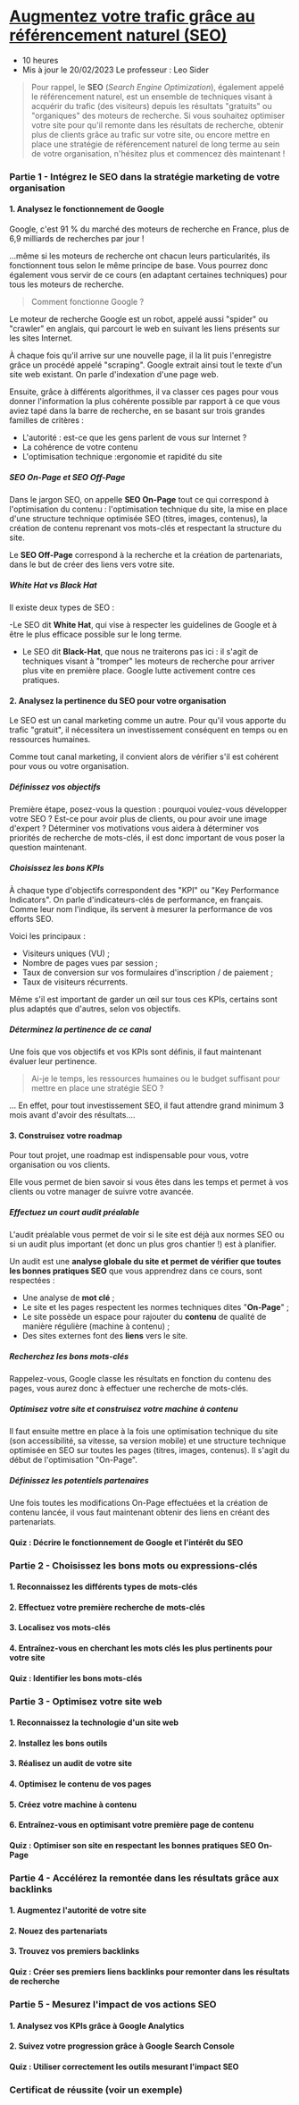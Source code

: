 # [Augmentez votre trafic grâce au référencement naturel (SEO)](https://openclassrooms.com/fr/courses/5561431-augmentez-votre-trafic-grace-au-referencement-naturel-seo)

- 10 heures
- Mis à jour le 20/02/2023
  Le professeur : Leo Sider

> Pour rappel, le **SEO** (_Search Engine Optimization_), également appelé le référencement naturel, est un ensemble de techniques visant à acquérir du trafic (des visiteurs) depuis les résultats "gratuits" ou "organiques" des moteurs de recherche.
> Si vous souhaitez optimiser votre site pour qu'il remonte dans les résultats de recherche, obtenir plus de clients grâce au trafic sur votre site, ou encore mettre en place une stratégie de référencement naturel de long terme au sein de votre organisation, n'hésitez plus et commencez dès maintenant !

### Partie 1 - Intégrez le SEO dans la stratégie marketing de votre organisation

#### 1. Analysez le fonctionnement de Google

Google, c'est 91 % du marché des moteurs de recherche en France, plus de 6,9 milliards de recherches par jour !

...même si les moteurs de recherche ont chacun leurs particularités, ils fonctionnent tous selon le même principe de base. Vous pourrez donc également vous servir de ce cours (en adaptant certaines techniques) pour tous les moteurs de recherche.

> Comment fonctionne Google ?

Le moteur de recherche Google est un robot, appelé aussi "spider" ou "crawler" en anglais, qui parcourt le web en suivant les liens présents sur les sites Internet.

À chaque fois qu'il arrive sur une nouvelle page, il la lit puis l'enregistre grâce un procédé appelé "scraping". Google extrait ainsi tout le texte d'un site web existant. On parle d'indexation d'une page web.

Ensuite, grâce à différents algorithmes, il va classer ces pages pour vous donner l'information la plus cohérente possible par rapport à ce que vous aviez tapé dans la barre de recherche, en se basant sur trois grandes familles de critères :

- L'autorité : est-ce que les gens parlent de vous sur Internet ?
- La cohérence de votre contenu
- L'optimisation technique :ergonomie et rapidité du site

##### SEO On-Page et SEO Off-Page

Dans le jargon SEO, on appelle **SEO On-Page** tout ce qui correspond à l'optimisation du contenu : l'optimisation technique du site, la mise en place d'une structure technique optimisée SEO (titres, images, contenus), la création de contenu reprenant vos mots-clés et respectant la structure du site.

Le **SEO Off-Page** correspond à la recherche et la création de partenariats, dans le but de créer des liens vers votre site.

##### White Hat vs Black Hat

Il existe deux types de SEO :

-Le SEO dit **White Hat**, qui vise à respecter les guidelines de Google et à être le plus efficace possible sur le long terme.

- Le SEO dit **Black-Hat**, que nous ne traiterons pas ici : il s'agit de techniques visant à "tromper" les moteurs de recherche pour arriver plus vite en première place. Google lutte activement contre ces pratiques.

#### 2. Analysez la pertinence du SEO pour votre organisation

Le SEO est un canal marketing comme un autre. Pour qu'il vous apporte du trafic "gratuit", il nécessitera un investissement conséquent en temps ou en ressources humaines.

Comme tout canal marketing, il convient alors de vérifier s'il est cohérent pour vous ou votre organisation.

##### Définissez vos objectifs

Première étape, posez-vous la question : pourquoi voulez-vous développer votre SEO ? Est-ce pour avoir plus de clients, ou pour avoir une image d'expert ? Déterminer vos motivations vous aidera à déterminer vos priorités de recherche de mots-clés, il est donc important de vous poser la question maintenant.

##### Choisissez les bons KPIs

À chaque type d'objectifs correspondent des "KPI" ou "Key Performance Indicators". On parle d'indicateurs-clés de performance, en français. Comme leur nom l'indique, ils servent à mesurer la performance de vos efforts SEO.

Voici les principaux :

- Visiteurs uniques (VU) ;
- Nombre de pages vues par session ;
- Taux de conversion sur vos formulaires d'inscription / de paiement ;
- Taux de visiteurs récurrents.

Même s'il est important de garder un œil sur tous ces KPIs, certains sont plus adaptés que d'autres, selon vos objectifs.

##### Déterminez la pertinence de ce canal

Une fois que vos objectifs et vos KPIs sont définis, il faut maintenant évaluer leur pertinence.

> Ai-je le temps, les ressources humaines ou le budget suffisant pour mettre en place une stratégie SEO ?

... En effet, pour tout investissement SEO, il faut attendre grand minimum 3 mois avant d'avoir des résultats....

#### 3. Construisez votre roadmap

Pour tout projet, une roadmap est indispensable pour vous, votre organisation ou vos clients.

Elle vous permet de bien savoir si vous êtes dans les temps et permet à vos clients ou votre manager de suivre votre avancée.

##### Effectuez un court audit préalable

L'audit préalable vous permet de voir si le site est déjà aux normes SEO ou si un audit plus important (et donc un plus gros chantier !) est à planifier.

Un audit est une **analyse globale du site et permet de vérifier que toutes les bonnes pratiques SEO** que vous apprendrez dans ce cours, sont respectées :

- Une analyse de **mot clé** ;
- Le site et les pages respectent les normes techniques dites "**On-Page**" ;
- Le site possède un espace pour rajouter du **contenu** de qualité de manière régulière (machine à contenu) ;
- Des sites externes font des **liens** vers le site.

##### Recherchez les bons mots-clés

Rappelez-vous, Google classe les résultats en fonction du contenu des pages, vous aurez donc à effectuer une recherche de mots-clés.

##### Optimisez votre site et construisez votre machine à contenu

Il faut ensuite mettre en place à la fois une optimisation technique du site (son accessibilité, sa vitesse, sa version mobile) et une structure technique optimisée en SEO sur toutes les pages (titres, images, contenus). Il s'agit du début de l'optimisation "On-Page".

##### Définissez les potentiels partenaires

Une fois toutes les modifications On-Page effectuées et la création de contenu lancée, il vous faut maintenant obtenir des liens en créant des partenariats.

#### Quiz : Décrire le fonctionnement de Google et l'intérêt du SEO

### Partie 2 - Choisissez les bons mots ou expressions-clés

#### 1. Reconnaissez les différents types de mots-clés

#### 2. Effectuez votre première recherche de mots-clés

#### 3. Localisez vos mots-clés

#### 4. Entraînez-vous en cherchant les mots clés les plus pertinents pour votre site

#### Quiz : Identifier les bons mots-clés

### Partie 3 - Optimisez votre site web

#### 1. Reconnaissez la technologie d'un site web

#### 2. Installez les bons outils

#### 3. Réalisez un audit de votre site

#### 4. Optimisez le contenu de vos pages

#### 5. Créez votre machine à contenu

#### 6. Entraînez-vous en optimisant votre première page de contenu

#### Quiz : Optimiser son site en respectant les bonnes pratiques SEO On-Page

### Partie 4 - Accélérez la remontée dans les résultats grâce aux backlinks

#### 1. Augmentez l'autorité de votre site

#### 2. Nouez des partenariats

#### 3. Trouvez vos premiers backlinks

#### Quiz : Créer ses premiers liens backlinks pour remonter dans les résultats de recherche

### Partie 5 - Mesurez l'impact de vos actions SEO

#### 1. Analysez vos KPIs grâce à Google Analytics

#### 2. Suivez votre progression grâce à Google Search Console

#### Quiz : Utiliser correctement les outils mesurant l'impact SEO

### Certificat de réussite (voir un exemple)
